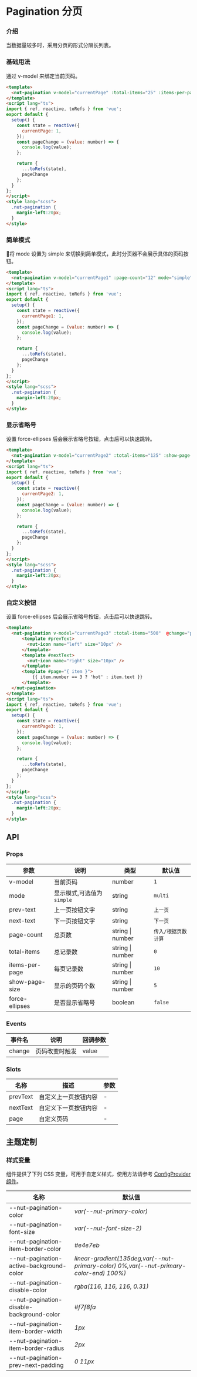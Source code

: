 # Pagination 分页

### 介绍

当数据量较多时，采用分页的形式分隔长列表。

### 基础用法

通过 v-model 来绑定当前页码。

```html
<template>
  <nut-pagination v-model="currentPage" :total-items="25" :items-per-page="5" @change="pageChange" />
</template>
<script lang="ts">
import { ref, reactive, toRefs } from 'vue';
export default {
  setup() {
    const state = reactive({
      currentPage: 1,
    });
    const pageChange = (value: number) => {
      console.log(value);
    };

    return {
      ...toRefs(state),
      pageChange
    };
  }
};
</script>
<style lang="scss">
  .nut-pagination {
    margin-left:20px;
  }
</style>
```  

### 简单模式

将 mode 设置为 simple 来切换到简单模式，此时分页器不会展示具体的页码按钮。

```html
<template>
  <nut-pagination v-model="currentPage1" :page-count="12" mode="simple" @change="pageChange" />
</template>
<script lang="ts">
import { ref, reactive, toRefs } from 'vue';
export default {
  setup() {
    const state = reactive({
      currentPage1: 1,
    });
    const pageChange = (value: number) => {
      console.log(value);
    };

    return {
      ...toRefs(state),
      pageChange
    };
  }
};
</script>
<style lang="scss">
  .nut-pagination {
    margin-left:20px;
  }
</style>
```

### 显示省略号

设置 force-ellipses 后会展示省略号按钮，点击后可以快速跳转。

```html
<template>
  <nut-pagination v-model="currentPage2" :total-items="125" :show-page-size="3"  @change="pageChange"  force-ellipses/>
</template>
<script lang="ts">
import { ref, reactive, toRefs } from 'vue';
export default {
  setup() {
    const state = reactive({
      currentPage2: 1,
    });
    const pageChange = (value: number) => {
      console.log(value);
    };

    return {
      ...toRefs(state),
      pageChange
    };
  }
};
</script>
<style lang="scss">
  .nut-pagination {
    margin-left:20px;
  }
</style>
```

### 自定义按钮

设置 force-ellipses 后会展示省略号按钮，点击后可以快速跳转。

```html
<template>
  <nut-pagination v-model="currentPage3" :total-items="500"  @change="pageChange"  :show-page-size="5">
      <template #prevText>
        <nut-icon name="left" size="10px" />
      </template>
      <template #nextText>
        <nut-icon name="right" size="10px" />
      </template>
      <template #page="{ item }">
          {{ item.number == 3 ? 'hot' : item.text }}
      </template>
  </nut-pagination>
</template>
<script lang="ts">
import { ref, reactive, toRefs } from 'vue';
export default {
  setup() {
    const state = reactive({
      currentPage3: 1,
    });
    const pageChange = (value: number) => {
      console.log(value);
    };

    return {
      ...toRefs(state),
      pageChange
    };
  }
};
</script>
<style lang="scss">
  .nut-pagination {
    margin-left:20px;
  }
</style>
```

## API

### Props

| 参数           | 说明                       | 类型             | 默认值              |
| -------------- | -------------------------- | ---------------- | ------------------- |
| v-model        | 当前页码                   | number           | `1`                 |
| mode           | 显示模式,可选值为 `simple` | string           | `multi`             |
| prev-text      | 上一页按钮文字             | string           | `上一页`            |
| next-text      | 下一页按钮文字             | string           | `下一页`            |
| page-count     | 总页数                     | string \| number | `传入/根据页数计算` |
| total-items    | 总记录数                   | string \| number | `0`                 |
| items-per-page | 每页记录数                 | string \| number | `10`                |
| show-page-size | 显示的页码个数             | string \| number | `5`                 |
| force-ellipses | 是否显示省略号             | boolean          | `false`             |

### Events

| 事件名 | 说明           | 回调参数 |
| ------ | -------------- | -------- |
| change | 页码改变时触发 | value    |

### Slots

| 名称     | 描述                 | 参数 |
| -------- | -------------------- | ---- |
| prevText | 自定义上一页按钮内容 | -    |
| nextText | 自定义下一页按钮内容 | -    |
| page     | 自定义页码           | -    |

## 主题定制

### 样式变量

组件提供了下列 CSS 变量，可用于自定义样式，使用方法请参考 [ConfigProvider 组件](/components/basic/configprovider)。

| 名称                                      | 默认值                                                                                  |
| ----------------------------------------- | --------------------------------------------------------------------------------------- |
| --nut-pagination-color                    | _var(--nut-primary-color)_                                                              |
| --nut-pagination-font-size                | _var(--nut-font-size-2)_                                                                |
| --nut-pagination-item-border-color        | _#e4e7eb_                                                                               |
| --nut-pagination-active-background-color  | _linear-gradient(135deg,var(--nut-primary-color) 0%,var(--nut-primary-color-end) 100%)_ |
| --nut-pagination-disable-color            | _rgba(116, 116, 116, 0.31)_                                                             |
| --nut-pagination-disable-background-color | _#f7f8fa_                                                                               |
| --nut-pagination-item-border-width        | _1px_                                                                                   |
| --nut-pagination-item-border-radius       | _2px_                                                                                   |
| --nut-pagination-prev-next-padding        | _0 11px_                                                                                |
